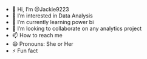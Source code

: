 - 👋 Hi, I’m @Jackie9223 
- 👀 I’m interested in Data Analysis
- 🌱 I’m currently learning power bi
- 💞️ I’m looking to collaborate on any analytics project
- 📫 How to reach me 
- 😄 Pronouns: She or Her
- ⚡ Fun fact

<!---
Jackie9223/Jackie9223 is a ✨ special ✨ repository because its `README.md` (this file) appears on your GitHub profile.
You can click the Preview link to take a look at your changes.
--->
